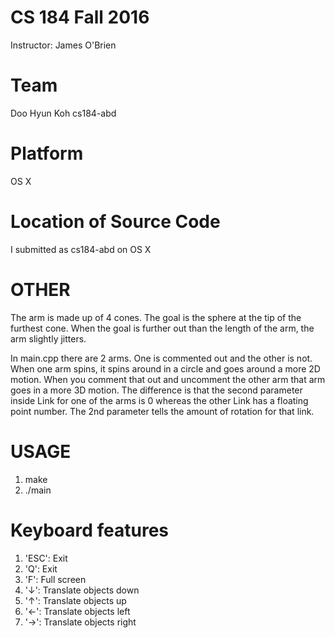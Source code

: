 # CS 184 Fall 2016
Instructor: James O'Brien

# Team
Doo Hyun Koh cs184-abd

# Platform
OS X

# Location of Source Code
I submitted as cs184-abd on OS X


# OTHER
The arm is made up of 4 cones. The goal is the sphere at the tip of the furthest cone. When the goal is further out than the length of the arm, the arm slightly jitters. 

In main.cpp there are 2 arms. One is commented out and the other is not. When one arm spins, it spins around in a circle and goes around a more 2D motion. When you comment that out and uncomment the other arm that arm goes in a more 3D motion. The difference is that the second parameter inside Link for one of the arms is 0 whereas the other Link has a floating point number. The 2nd parameter tells the amount of rotation for that link. 


# USAGE
1. make
2. ./main

# Keyboard features
1. 'ESC': Exit
2. 'Q': Exit
3. 'F': Full screen
4. '↓': Translate objects down
5. '↑': Translate objects up
6. '←': Translate objects left
7. '→': Translate objects right
